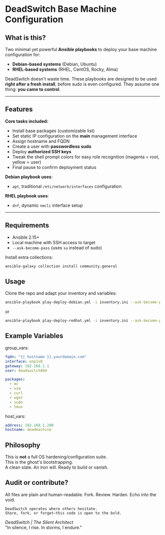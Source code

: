 # DeadSwitch Base Machine Configuration

##  What is this?

Two minimal yet powerful **Ansible playbooks** to deploy your base machine configuration for:

- **Debian-based systems** (Debian, Ubuntu)
- **RHEL-based systems** (RHEL, CentOS, Rocky, Alma)

DeadSwitch doesn't waste time. These playbooks are designed to be used **right after a fresh install**, before sudo is even configured. They assume one thing: **you came to control**.

---

## Features

**Core tasks included:**

- Install base packages (customizable list)
- Set static IP configuration on the **main** management interface
- Assign hostname and FQDN
- Create a user with **passwordless sudo**
- Deploy **authorized SSH keys**
- Tweak the shell prompt colors for easy role recognition (magenta = root, yellow = user)
- Final pause to confirm deployment status

**Debian playbook uses**:
- `apt`, traditional `/etc/network/interfaces` configuration

**RHEL playbook uses**:
- `dnf`, dynamic `nmcli` interface setup

---

## Requirements

- Ansible 2.15+
- Local machine with SSH access to target
- `--ask-become-pass` (uses `su` instead of sudo)

Install extra collections:

```bash
ansible-galaxy collection install community.general
```

## Usage

Clone the repo and adapt your inventory and variables:

```bash
ansible-playbook play-deploy-debian.yml -i inventory.ini --ask-become-pass
```

or

```bash
ansible-playbook play-deploy-redhat.yml -i inventory.ini --ask-become-pass
```

## Example Variables

group_vars:

```yaml
fqdn: "{{ hostname }}.yourdomain.com"
interface: enp1s0
gateway: 192.168.1.1
user: deadswitch404

packages:
  - mc
  - vim
  - curl
  - wget
  - sudo
  - tmux
```

host_vars:

```yaml
address: 192.168.1.200
hostname: deadmachine
```

## Philosophy

This is **not** a full OS hardening/configuration suite.  
This is the ghost's bootstrapping.  
A clean slate. An iron will. Ready to build or vanish.

## Audit or contribute?

All files are plain and human-readable. Fork. Review. Harden. Echo into the void.

    DeadSwitch operates where others hesitate.
    Share, fork, or forget—this code is open to the bold.

*DeadSwitch | The Silent Architect*  
"In silence, I rise. In storms, I endure."  
